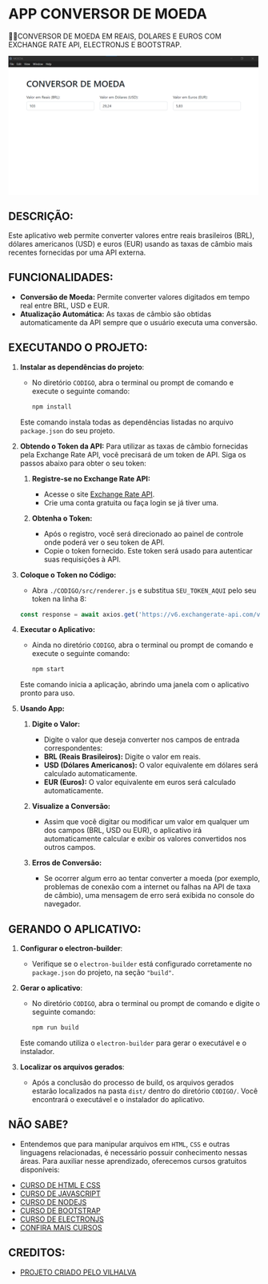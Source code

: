 # APP CONVERSOR DE MOEDA
👨‍🏫CONVERSOR DE MOEDA EM REAIS, DOLARES E EUROS COM EXCHANGE RATE API, ELECTRONJS E BOOTSTRAP.

<img src="FOTO.png" align="center" width="500"> <br>

## DESCRIÇÃO:
Este aplicativo web permite converter valores entre reais brasileiros (BRL), dólares americanos (USD) e euros (EUR) usando as taxas de câmbio mais recentes fornecidas por uma API externa.

## FUNCIONALIDADES:
- **Conversão de Moeda:** Permite converter valores digitados em tempo real entre BRL, USD e EUR.
- **Atualização Automática:** As taxas de câmbio são obtidas automaticamente da API sempre que o usuário executa uma conversão.

## EXECUTANDO O PROJETO:
1. **Instalar as dependências do projeto**:
   - No diretório `CODIGO`, abra o terminal ou prompt de comando e execute o seguinte comando:
     ```cmd
     npm install
     ```
   Este comando instala todas as dependências listadas no arquivo `package.json` do seu projeto.

2. **Obtendo o Token da API:**
   Para utilizar as taxas de câmbio fornecidas pela Exchange Rate API, você precisará de um token de API. Siga os passos abaixo para obter o seu token:

   1. **Registre-se no Exchange Rate API:**
      - Acesse o site [Exchange Rate API](https://www.exchangerate-api.com/).
      - Crie uma conta gratuita ou faça login se já tiver uma.

   2. **Obtenha o Token:**
      - Após o registro, você será direcionado ao painel de controle onde poderá ver o seu token de API.
      - Copie o token fornecido. Este token será usado para autenticar suas requisições à API.

3. **Coloque o Token no Código:**
   - Abra `./CODIGO/src/renderer.js` e substitua `SEU_TOKEN_AQUI` pelo seu token na linha 8:
   ```javascript
   const response = await axios.get('https://v6.exchangerate-api.com/v6/SEU_TOKEN_AQUI/latest/BRL');
   ```

4. **Executar o Aplicativo:**
   - Ainda no diretório `CODIGO`, abra o terminal ou prompt de comando e execute o seguinte comando:
     ```bash
     npm start
     ```
   Este comando inicia a aplicação, abrindo uma janela com o aplicativo pronto para uso.

5. **Usando App:**
   1. **Digite o Valor:**
      - Digite o valor que deseja converter nos campos de entrada correspondentes:
      - **BRL (Reais Brasileiros):** Digite o valor em reais.
      - **USD (Dólares Americanos):** O valor equivalente em dólares será calculado automaticamente.
      - **EUR (Euros):** O valor equivalente em euros será calculado automaticamente.

   2. **Visualize a Conversão:**
      - Assim que você digitar ou modificar um valor em qualquer um dos campos (BRL, USD ou EUR), o aplicativo irá automaticamente calcular e exibir os valores convertidos nos outros campos.

   3. **Erros de Conversão:**
      - Se ocorrer algum erro ao tentar converter a moeda (por exemplo, problemas de conexão com a internet ou falhas na API de taxa de câmbio), uma mensagem de erro será exibida no console do navegador.

## GERANDO O APLICATIVO:
1. **Configurar o electron-builder**:
   - Verifique se o `electron-builder` está configurado corretamente no `package.json` do projeto, na seção `"build"`. 

2. **Gerar o aplicativo**:
   - No diretório `CODIGO`, abra o terminal ou prompt de comando e digite o seguinte comando:
     ```bash
     npm run build
     ```
   Este comando utiliza o `electron-builder` para gerar o executável e o instalador.

3. **Localizar os arquivos gerados**:
   - Após a conclusão do processo de build, os arquivos gerados estarão localizados na pasta `dist/` dentro do diretório `CODIGO/`. Você encontrará o executável e o instalador do aplicativo.

## NÃO SABE?
- Entendemos que para manipular arquivos em `HTML`, `CSS` e outras linguagens relacionadas, é necessário possuir conhecimento nessas áreas. Para auxiliar nesse aprendizado, oferecemos cursos gratuitos disponíveis:
* [CURSO DE HTML E CSS](https://github.com/VILHALVA/CURSO-DE-HTML-E-CSS)
* [CURSO DE JAVASCRIPT](https://github.com/VILHALVA/CURSO-DE-JAVASCRIPT)
* [CURSO DE NODEJS](https://github.com/VILHALVA/CURSO-DE-NODEJS)
* [CURSO DE BOOTSTRAP](https://github.com/VILHALVA/CURSO-DE-BOOTSTRAP)
* [CURSO DE ELECTRONJS](https://github.com/VILHALVA/CURSO-DE-ELECTRONJS)
* [CONFIRA MAIS CURSOS](https://github.com/VILHALVA?tab=repositories&q=+topic:CURSO)

## CREDITOS:
- [PROJETO CRIADO PELO VILHALVA](https://github.com/VILHALVA)


